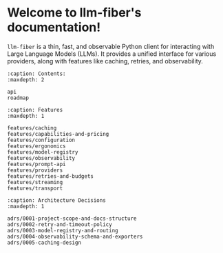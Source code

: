 # Welcome to llm-fiber's documentation!

`llm-fiber` is a thin, fast, and observable Python client for interacting with Large Language Models (LLMs). It provides a unified interface for various providers, along with features like caching, retries, and observability.

```{toctree}
:caption: Contents:
:maxdepth: 2

api
roadmap
```

```{toctree}
:caption: Features
:maxdepth: 1

features/caching
features/capabilities-and-pricing
features/configuration
features/ergonomics
features/model-registry
features/observability
features/prompt-api
features/providers
features/retries-and-budgets
features/streaming
features/transport
```

```{toctree}
:caption: Architecture Decisions
:maxdepth: 1

adrs/0001-project-scope-and-docs-structure
adrs/0002-retry-and-timeout-policy
adrs/0003-model-registry-and-routing
adrs/0004-observability-schema-and-exporters
adrs/0005-caching-design
```
